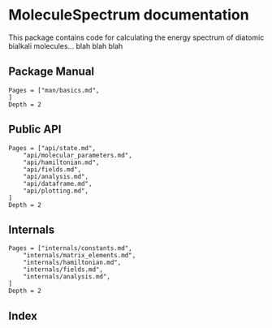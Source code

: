 # MoleculeSpectrum documentation

This package contains code for calculating the energy spectrum of diatomic bialkali molecules... blah blah blah

## Package Manual
```@contents
Pages = ["man/basics.md",
]
Depth = 2
```

## Public API
```@contents
Pages = ["api/state.md",
    "api/molecular_parameters.md",
    "api/hamiltonian.md",
    "api/fields.md",
    "api/analysis.md",
    "api/dataframe.md",
    "api/plotting.md",
]
Depth = 2
```

## Internals
```@contents
Pages = ["internals/constants.md",
    "internals/matrix_elements.md",
    "internals/hamiltonian.md",
    "internals/fields.md",
    "internals/analysis.md",
]
Depth = 2
```

## Index